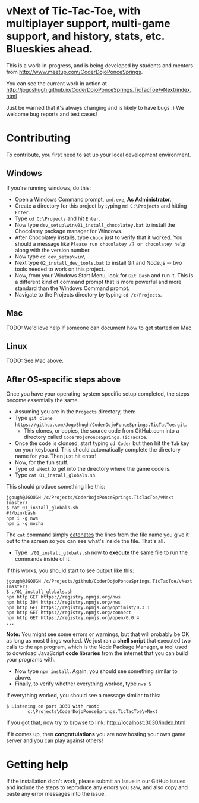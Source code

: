 # vNext of Tic-Tac-Toe, with multiplayer support, multi-game support, and history, stats, etc. Blueskies ahead.

This is a work-in-progress, and is being developed by students and mentors from http://www.meetup.com/CoderDojoPonceSprings.

You can see the current work in action at http://jogoshugh.github.io/CoderDojoPonceSprings.TicTacToe/vNext/index.html

Just be warned that it's always changing and is likely to have bugs :) We welcome bug reports and test cases!

# Contributing 

To contribute, you first need to set up your local development environment. 

## Windows

If you're running windows, do this:

* Open a Windows Command prompt, `cmd.exe`, **As Administrator**.
* Create a directory for this project by typing `md C:\Projects` and hitting `Enter`.
* Type `cd C:\Projects` and hit `Enter`.
* Now type `dev_setup\win\01_install_chocolatey.bat` to install the Chocolatey package manager for Windows.
* After Chocolatey installs, type `choco` just to verify that it worked. You should a message like `Please run chocolatey /? or chocolatey help` along with the version number.
* Now type `cd dev_setup\win\`
* Next type `02_install_dev_tools.bat` to install Git and Node.js -- two tools needed to work on this project.
* Now, from your Windows Start Menu, look for `Git Bash` and run it. This is a different kind of command prompt that is more powerful and more standard than the Windows Command prompt.
* Navigate to the Projects directory by typing `cd /c/Projects`.

## Mac

TODO: We'd love help if someone can document how to get started on Mac.

## Linux

TODO: See Mac above.

## After OS-specific steps above

Once you have your operating-system specific setup completed, the steps become essentially the same.

* Assuming you are in the `Projects` directory, then:
* Type `git clone https://github.com/JogoShugh/CoderDojoPonceSprings.TicTacToe.git`.
  * This clones, or copies, the source code from GitHub.com into a directory called `CoderDojoPonceSprings.TicTacToe`.
* Once the code is clonsed, start typing `cd Coder` but then hit the `Tab` key on your keyboard. This should automatically complete the directory name for you. Then just hit enter!
* Now, for the fun stuff.
* Type `cd vNext` to get into the directory where the game code is.
* Type `cat 01_install_globals.sh`. 

This should produce something like this:

```text
jgough@JGOUGH /c/Projects/CoderDojoPonceSprings.TicTacToe/vNext (master)
$ cat 01_install_globals.sh
#!/bin/bash
npm i -g nws
npm i -g mocha

```

The `cat` command simply [catenates](http://www.merriam-webster.com/dictionary/catenate) the lines from the file name you give it out to the screen so you can see what's inside the file. That's all.

* Type `./01_install_globals.sh` now to **execute** the same file to run the commands inside of it.

If this works, you should start to see output like this:

```text
jgough@JGOUGH /c/Projects/github/CoderDojoPonceSprings.TicTacToe/vNext (master)
$ ./01_install_globals.sh
npm http GET https://registry.npmjs.org/nws
npm http 304 https://registry.npmjs.org/nws
npm http GET https://registry.npmjs.org/optimist/0.3.1
npm http GET https://registry.npmjs.org/connect
npm http GET https://registry.npmjs.org/open/0.0.4
...

```

**Note:** You might see some errors or warnings, but that will probably be OK as long as most things worked. We just 
ran a **shell script** that executed two calls to the `npm` program, which is the Node Package Manager, a tool used
to download JavaScript **code libraries** from the internet that you can build your programs with.

* Now type `npm install`. Again, you should see something similar to above.
* Finally, to verify whether everything worked, type `nws &`

If everything worked, you should see a message similar to this:

```text
$ Listening on port 3030 with root:
        c:\Projects\CoderDojoPonceSprings.TicTacToe\vNext
```

If you got that, now try to browse to link: [http://localhost:3030/index.html](http://localhost:3030/index.html)

If it comes up, then **congratulations** you are now hosting your own game server and you can play against others!

# Getting help

If the installation didn't work, please submit an Issue in our GitHub issues and include the steps to reproduce any errors you saw, and also copy and paste any error messages into the issue.
